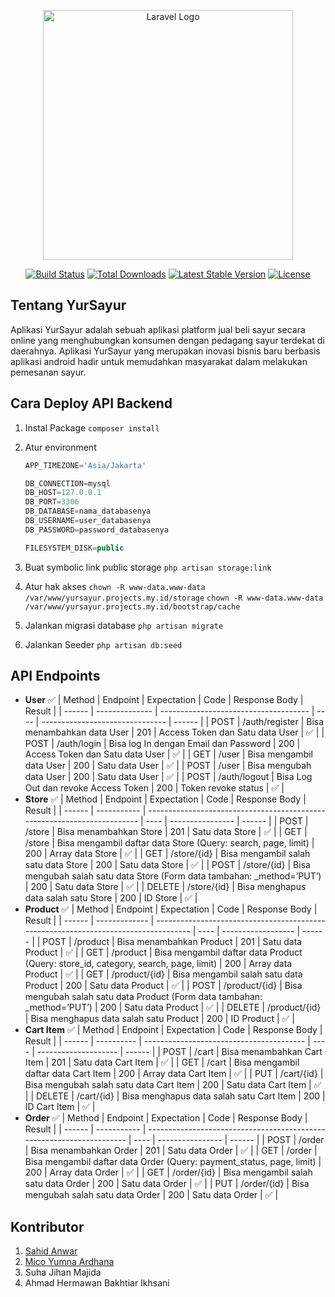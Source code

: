 <p align="center"><a href="https://laravel.com" target="_blank"><img src="https://raw.githubusercontent.com/laravel/art/master/logo-lockup/5%20SVG/2%20CMYK/1%20Full%20Color/laravel-logolockup-cmyk-red.svg" width="400" alt="Laravel Logo"></a></p>

<p align="center">
<a href="https://github.com/laravel/framework/actions"><img src="https://github.com/laravel/framework/workflows/tests/badge.svg" alt="Build Status"></a>
<a href="https://packagist.org/packages/laravel/framework"><img src="https://img.shields.io/packagist/dt/laravel/framework" alt="Total Downloads"></a>
<a href="https://packagist.org/packages/laravel/framework"><img src="https://img.shields.io/packagist/v/laravel/framework" alt="Latest Stable Version"></a>
<a href="https://packagist.org/packages/laravel/framework"><img src="https://img.shields.io/packagist/l/laravel/framework" alt="License"></a>
</p>

## Tentang YurSayur

Aplikasi YurSayur adalah sebuah aplikasi platform jual beli sayur secara online yang menghubungkan konsumen dengan pedagang sayur terdekat di daerahnya. Aplikasi YurSayur yang merupakan inovasi bisnis baru berbasis aplikasi android hadir untuk memudahkan masyarakat dalam melakukan pemesanan sayur.

## Cara Deploy API Backend

1. Instal Package
   `composer install`
2. Atur environment

    ```jsx
    APP_TIMEZONE='Asia/Jakarta'

    DB_CONNECTION=mysql
    DB_HOST=127.0.0.1
    DB_PORT=3306
    DB_DATABASE=nama_databasenya
    DB_USERNAME=user_databasenya
    DB_PASSWORD=password_databasenya

    FILESYSTEM_DISK=public

    ```

3. Buat symbolic link public storage
   `php artisan storage:link`
4. Atur hak akses
   `chown -R www-data.www-data /var/www/yursayur.projects.my.id/storage`
   `chown -R www-data.www-data /var/www/yursayur.projects.my.id/bootstrap/cache`
5. Jalankan migrasi database
   `php artisan migrate`
6. Jalankan Seeder
   `php artisan db:seed`

## API Endpoints

-   **User** ✅
    | Method | Endpoint | Expectation | Code | Response Body | Result |
    | ------ | -------------- | ------------------------------------- | ---- | ------------------------------- | ------ |
    | POST | /auth/register | Bisa menambahkan data User | 201 | Access Token dan Satu data User | ✅ |
    | POST | /auth/login | Bisa log In dengan Email dan Password | 200 | Access Token dan Satu data User | ✅ |
    | GET | /user | Bisa mengambil data User | 200 | Satu data User | ✅ |
    | POST | /user | Bisa mengubah data User | 200 | Satu data User | ✅ |
    | POST | /auth/logout | Bisa Log Out dan revoke Access Token | 200 | Token revoke status | ✅ |
-   **Store** ✅
    | Method | Endpoint | Expectation | Code | Response Body | Result |
    | ------ | ----------- | ------------------------------------------------------------------------ | ---- | ---------------- | ------ |
    | POST | /store | Bisa menambahkan Store | 201 | Satu data Store | ✅ |
    | GET | /store | Bisa mengambil daftar data Store (Query: search, page, limit) | 200 | Array data Store | ✅ |
    | GET | /store/{id} | Bisa mengambil salah satu data Store | 200 | Satu data Store | ✅ |
    | POST | /store/{id} | Bisa mengubah salah satu data Store (Form data tambahan: \_method=’PUT’) | 200 | Satu data Store | ✅ |
    | DELETE | /store/{id} | Bisa menghapus data salah satu Store | 200 | ID Store | ✅ |
-   **Product** ✅
    | Method | Endpoint | Expectation | Code | Response Body | Result |
    | ------ | ------------- | ----------------------------------------------------------------------------------- | ---- | ------------------ | ------ |
    | POST | /product | Bisa menambahkan Product | 201 | Satu data Product | ✅ |
    | GET | /product | Bisa mengambil daftar data Product (Query: store_id, category, search, page, limit) | 200 | Array data Product | ✅ |
    | GET | /product/{id} | Bisa mengambil salah satu data Product | 200 | Satu data Product | ✅ |
    | POST | /product/{id} | Bisa mengubah salah satu data Product (Form data tambahan: \_method=’PUT’) | 200 | Satu data Product | ✅ |
    | DELETE | /product/{id} | Bisa menghapus data salah satu Product | 200 | ID Product | ✅ |
-   **Cart Item** ✅
    | Method | Endpoint | Expectation | Code | Response Body | Result |
    | ------ | ---------- | ---------------------------------------- | ---- | -------------------- | ------ |
    | POST | /cart | Bisa menambahkan Cart Item | 201 | Satu data Cart Item | ✅ |
    | GET | /cart | Bisa mengambil daftar data Cart Item | 200 | Array data Cart Item | ✅ |
    | PUT | /cart/{id} | Bisa mengubah salah satu data Cart Item | 200 | Satu data Cart Item | ✅ |
    | DELETE | /cart/{id} | Bisa menghapus data salah satu Cart Item | 200 | ID Cart Item | ✅ |
-   **Order** ✅
    | Method | Endpoint | Expectation | Code | Response Body | Result |
    | ------ | ----------- | --------------------------------------------------------------------- | ---- | ---------------- | ------ |
    | POST | /order | Bisa menambahkan Order | 201 | Satu data Order | ✅ |
    | GET | /order | Bisa mengambil daftar data Order (Query: payment_status, page, limit) | 200 | Array data Order | ✅ |
    | GET | /order/{id} | Bisa mengambil salah satu data Order | 200 | Satu data Order | ✅ |
    | PUT | /order/{id} | Bisa mengubah salah satu data Order | 200 | Satu data Order | ✅ |

## Kontributor

1. [Sahid Anwar](https://github.com/haysahid)
2. [Mico Yumna Ardhana](https://github.com/micoardhana090701)
3. Suha Jihan Majida
4. Ahmad Hermawan Bakhtiar Ikhsani

